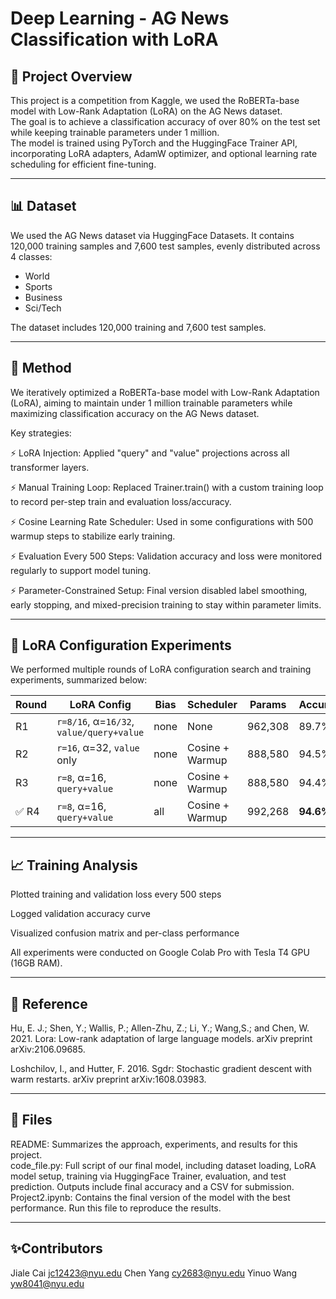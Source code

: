 # Deep Learning - AG News Classification with LoRA
## 🚀 Project Overview

This project is a competition from Kaggle, we used the RoBERTa-base model with Low-Rank Adaptation (LoRA) on the AG News dataset. \
The goal is to achieve a classification accuracy of over 80% on the test set while keeping trainable parameters under 1 million.\
The model is trained using PyTorch and the HuggingFace Trainer API, incorporating LoRA adapters, AdamW optimizer, and optional learning rate scheduling for efficient fine-tuning.

---

## 📊 Dataset

We used the AG News dataset via HuggingFace Datasets. It contains 120,000 training samples and 7,600 test samples, evenly distributed across 4 classes:
- World
- Sports
- Business
- Sci/Tech

The dataset includes 120,000 training and 7,600 test samples.

---

## 🚀 Method

We iteratively optimized a RoBERTa-base model with Low-Rank Adaptation (LoRA), aiming to maintain under 1 million trainable parameters while maximizing classification accuracy on the AG News dataset.

Key strategies:

⚡️ LoRA Injection: Applied "query" and "value" projections across all transformer layers.

⚡️ Manual Training Loop: Replaced Trainer.train() with a custom training loop to record per-step train and evaluation loss/accuracy.

⚡️ Cosine Learning Rate Scheduler: Used in some configurations with 500 warmup steps to stabilize early training.

⚡️ Evaluation Every 500 Steps: Validation accuracy and loss were monitored regularly to support model tuning.

⚡️ Parameter-Constrained Setup: Final version disabled label smoothing, early stopping, and mixed-precision training to stay within parameter limits.

---

## 🔧 LoRA Configuration Experiments
We performed multiple rounds of LoRA configuration search and training experiments, summarized below:

| Round | LoRA Config                                | Bias    | Scheduler | Params    | Accuracy |
|-------|---------------------------------------------|---------|-----------|-----------|----------|
| R1    | `r=8/16`, α=`16/32`, `value/query+value`    | none    | None      | 962,308   | 89.7%   |
| R2    | `r=16`, α=32, `value` only                  | none    | Cosine + Warmup    | 888,580   | 94.5%   |
| R3    | `r=8`, α=16, `query+value`                  | none    | Cosine + Warmup     | 888,580   | 94.4%   |
| ✅ R4 | `r=8`, α=16, `query+value`                  | all     | Cosine + Warmup      | 992,268   | **94.6%** |

---

## 📈 Training Analysis
Plotted training and validation loss every 500 steps

Logged validation accuracy curve

Visualized confusion matrix and per-class performance

All experiments were conducted on Google Colab Pro with Tesla T4 GPU (16GB RAM).

---

## 📃 Reference 
Hu, E. J.; Shen, Y.; Wallis, P.; Allen-Zhu, Z.; Li, Y.; Wang,S.; and Chen, W. 2021. Lora: Low-rank adaptation of large
language models. arXiv preprint arXiv:2106.09685.

Loshchilov, I., and Hutter, F. 2016. Sgdr: Stochastic gradient descent with warm restarts. arXiv preprint
arXiv:1608.03983.

---

## 📃 Files
README: Summarizes the approach, experiments, and results for this project.\
code_file.py: Full script of our final model, including dataset loading, LoRA model setup, training via HuggingFace Trainer, evaluation, and test prediction. Outputs include final accuracy and a CSV for submission.\
Project2.ipynb: Contains the final version of the model with the best performance. Run this file to reproduce the results.

---

## ✨Contributors
Jiale Cai jc12423@nyu.edu
Chen Yang cy2683@nyu.edu
Yinuo Wang yw8041@nyu.edu



